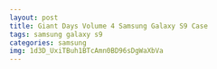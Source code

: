 ```yaml
---
layout: post
title: Giant Days Volume 4 Samsung Galaxy S9 Case
tags: samsung galaxy s9
categories: samsung
img: 1d3D_UxiTBuh1BTcAmn0BD96sDgWaXbVa
---
```

